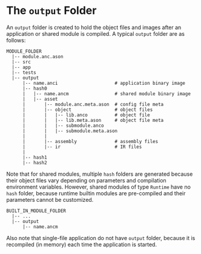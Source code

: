 # The `output` Folder

<!-- @import "[TOC]" {cmd="toc" depthFrom=2 depthTo=4 orderedList=false} -->

<!-- code_chunk_output -->

<!-- /code_chunk_output -->

An `output` folder is created to hold the object files and images after an application or shared module is compiled. A typical `output` folder are as follows:

```text
MODULE_FOLDER
  |-- module.anc.ason
  |-- src
  |-- app
  |-- tests
  |-- output
      |-- name.anci                     # application binary image
      |-- hash0
      |   |-- name.ancm                 # shared module binary image
      |   |-- asset
      |       |-- module.anc.meta.ason  # config file meta
      |       |-- object                # object files
      |       |   |-- lib.anco          # object file
      |       |   |-- lib.meta.ason     # object file meta
      |       |   |-- submodule.anco
      |       |   |-- submodule.meta.ason
      |       |
      |       |-- assembly              # assembly files
      |       |-- ir                    # IR files
      |
      |-- hash1
      |-- hash2
```

Note that for shared modules, multiple `hash` folders are generated because their object files vary depending on parameters and compilation environment variables. However, shared modules of type `Runtime` have no `hash` folder, because runtime builtin modules are pre-compiled and their parameters cannot be customized.

```text
BUILT_IN_MODULE_FOLDER
  |-- ...
  |-- output
      |-- name.ancm
```

Also note that single-file application do not have `output` folder, because it is recompiled (in memory) each time the application is started.
